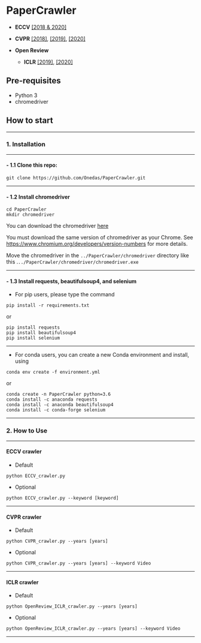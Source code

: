 # PaperCrawler

- **ECCV** 
  [[2018 & 2020]](https://www.ecva.net/papers.php)

- **CVPR** 
  [[2018]](https://openaccess.thecvf.com/CVPR2018),
  [[2019]](https://openaccess.thecvf.com/CVPR2019),
  [[2020]](https://openaccess.thecvf.com/CVPR2020)

- **Open Review**
  - **ICLR** 
    [[2019]](https://openreview.net/group?id=ICLR.cc/2019/Conference),
    [[2020]](https://openreview.net/group?id=ICLR.cc/2020/Conference)

## Pre-requisites

 - Python 3
 - chromedriver


## How to start

---
### 1. Installation

---
#### - 1.1 Clone this repo:
```commandline
git clone https://github.com/Onedas/PaperCrawler.git
```
---
#### - 1.2 Install chromedriver

```commandline
cd PaperCrawler
mkdir chromedriver
```

You can download the chromedriver [here](https://sites.google.com/a/chromium.org/chromedriver/downloads)

You must download the same version of chromedriver as your Chrome.
See https://www.chromium.org/developers/version-numbers for more details.

Move the chromedriver in the `../PaperCrawler/chromedriver` directory like this .`../PaperCrawler/chromedriver/chromedriver.exe`

---
#### - 1.3 Install requests, beautifulsoup4, and selenium

- For pip users, please type the command
  
```commandline
pip install -r requirements.txt
```
or
```commandline
pip install requests
pip install beautifulsoup4
pip install selenium
```
---
- For conda users, you can create a new Conda environment and install, using 
    
```commandline
conda env create -f environment.yml
```
or
```commandline
conda create -n PaperCrawler python=3.6
conda install -c anaconda requests
conda install -c anaconda beautifulsoup4
conda install -c conda-forge selenium
```
---
### 2. How to Use

---
####  ECCV crawler
- Default
```commandline
python ECCV_crawler.py 
```
- Optional
```commandline
python ECCV_crawler.py --keyword [keyword]
```
---
#### CVPR crawler
- Default
```commandline
python CVPR_crawler.py --years [years]
```
- Optional
```commandline
python CVPR_crawler.py --years [years] --keyword Video
```
---
#### ICLR crawler
- Default
```commandline
python OpenReview_ICLR_crawler.py --years [years]
```
- Optional
```commandline
python OpenReview_ICLR_crawler.py --years [years] --keyword Video
```
---
